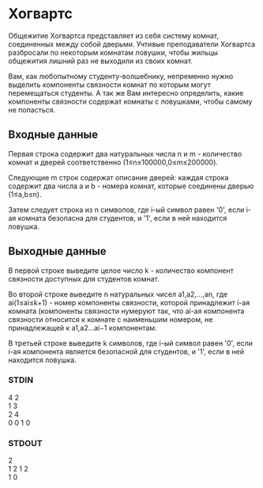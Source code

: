 # Хогвартс
Общежитие Хогвартса представляет из себя систему комнат, соединенных между собой дверьми.
Учтивые преподаватели Хогвартса разбросали по некоторым комнатам ловушки, чтобы жильцы общежития лишний раз не выходили из своих комнат.  
  
Вам, как любопытному студенту-волшебнику, непременно нужно выделить компоненты связности комнат по которым могут перемещаться студенты.
А так же Вам интересно определить, какие компоненты связности содержат комнаты с ловушками, чтобы самому не попасться.  

## Входные данные
Первая строка содержит два натуральных числа n и m - количество комнат и дверей соответственно (1≤n≤100000,0≤m≤200000).  
  
Следующие m строк содержат описание дверей: каждая строка содержит два числа a и b - номера комнат, которые соединены дверью (1≤a,b≤n).  
  
Затем следует строка из n символов, где i-ый символ равен '0', если i-ая комната безопасна для студентов, и '1', если в ней находится ловушка.

## Выходные данные
В первой строке выведите целое число k - количество компонент связности доступных для студентов комнат.  
  
Во второй строке выведите n натуральных чисел а1,a2,...,an, где ai(1≤ai≤k+1) - номер компоненты связности, которой принадлежит i-ая комната
(компоненты связности нумеруют так, что ai-ая компонента связности относится к комнате с наименьшим номером, не принадлежащей к a1,a2...ai−1 компонентам.  
  
В третьей строке выведите k символов, где i-ый символ равен '0', если i-ая компонента является безопасной для студентов, и '1', если в ней находится ловушка.

### STDIN
4 2  
1 3  
2 4  
0 0 1 0  

### STDOUT
2  
1 2 1 2  
1 0  
